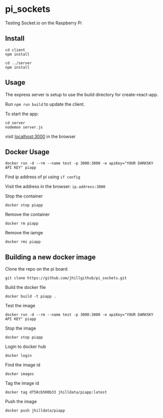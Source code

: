 # pi_sockets
Testing Socket.io on the Raspberry Pi

## Install

```shell
cd client
npm install

cd ../server
npm install
```

## Usage

The express server is setup to use the build directory for create-react-app.

Run `npm run build` to update the client.

To start the app:

```shell
cd server
nodemon server.js
```

visit [localhost:3000](http://localhost:3000) in the browser

## Docker Usage

```
docker run -d --rm --name test -p 3000:3000 -e apiKey="YOUR DARKSKY API KEY" piapp
```

Find ip address of pi using `if config`

Visit the address in the browser: `ip.address:3000`

Stop the container
```
docker stop piapp
```

Remove the container
```
docker rm piapp
```

Remove the iamge
```
docker rmi piapp
```

## Building a new docker image

Clone the repo on the pi board
```
git clone https://github.com/jhillgithub/pi_sockets.git
```

Build the docker file
```
docker build -t piapp .
```

Test the image
```
docker run -d --rm --name test -p 3000:3000 -e apiKey="YOUR DARKSKY API KEY" piapp
```

Stop the image
```
docker stop piapp
```

Login to docker hub
```
docker login
```

Find the image id
```
docker images
```

Tag the image id
```
docker tag df58cb500b33 jhilldata/piapp:latest
```

Push the image
```
docker push jhilldata/piapp
```
